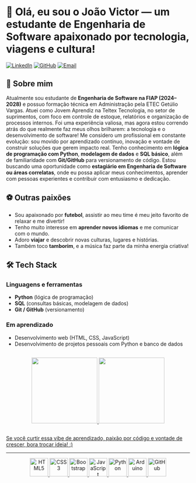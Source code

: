 # 👋 Olá, eu sou o João Victor — um estudante de Engenharia de Software apaixonado por tecnologia, viagens e cultura!

[![LinkedIn](https://img.shields.io/badge/LinkedIn-João%20Victor%20Ferreira-blue?logo=linkedin)](https://www.linkedin.com/in/joao-victor-ferreira-500b71289/)
[![GitHub](https://img.shields.io/badge/GitHub-oVictorFerreira-181717?logo=github)](https://github.com/oVictorFerreira)
[![Email](https://img.shields.io/badge/E--mail-joao.ferreira362%40outlook.com-red?logo=gmail)](mailto:joao.ferreira362@outlook.com)

## 💬 Sobre mim

Atualmente sou estudante de **Engenharia de Software na FIAP (2024–2028)** e possuo formação técnica em Administração pela ETEC Getúlio Vargas. Atuei como Jovem Aprendiz na Teltex Tecnologia, no setor de suprimentos, com foco em controle de estoque, relatórios e organização de processos internos. Foi uma experiência valiosa, mas agora estou correndo atrás do que realmente faz meus olhos brilharem: a tecnologia e o desenvolvimento de software! Me considero um profissional em constante evolução: sou movido por aprendizado contínuo, inovação e vontade de construir soluções que gerem impacto real. Tenho conhecimento em **lógica de programação com Python**, **modelagem de dados** e **SQL básico**, além de familiaridade com **Git/GitHub** para versionamento de código. Estou buscando uma oportunidade como **estagiário em Engenharia de Software ou áreas correlatas**, onde eu possa aplicar meus conhecimentos, aprender com pessoas experientes e contribuir com entusiasmo e dedicação.

## ⚽ Outras paixões

- Sou apaixonado por **futebol**, assistir ao meu time é meu jeito favorito de relaxar e me divertir!
- Tenho muito interesse em **aprender novos idiomas** e me comunicar com o mundo.
- Adoro **viajar** e descobrir novas culturas, lugares e histórias.
- Também toco **tamborim**, e a música faz parte da minha energia criativa!

## 🛠️ Tech Stack

### Linguagens e ferramentas
- **Python** (lógica de programação)
- **SQL** (consultas básicas, modelagem de dados)
- **Git / GitHub** (versionamento)

### Em aprendizado
- Desenvolvimento web (HTML, CSS, JavaScript)
- Desenvolvimento de projetos pessoais com Python e banco de dados

##

  <div align="center">
    <a href="https://github.com/oVictorFerreira">
    <img height="180em" src="https://github-readme-stats.vercel.app/api?username=oVictorFerreira&show_icons=true&theme=dark&include_all_commits=true&count_private=true">
    <img height="180em" src="https://github-readme-stats.vercel.app/api/top-langs/?username=oVictorFerreira&layout=compact&langs_count=16&theme=dark">
  </div>

##

Se você curtir essa vibe de aprendizado, paixão por código e vontade de crescer, bora trocar ideia! :)

---

<div align="center">
  <img height="50em" src="https://camo.githubusercontent.com/6647554cf19482c32acc6a6a3b8bd68b845fafabd474595e7e92dead3075c3ea/68747470733a2f2f63646e2e6a7364656c6976722e6e65742f67682f64657669636f6e732f64657669636f6e2f69636f6e732f68746d6c352f68746d6c352d6f726967696e616c2e737667" alt="HTML5">
  <img height="50em" src="https://camo.githubusercontent.com/4eaf7f26830ffa4bc4c4502a24e9be29fa2796208648a805e8f610da811aeb05/68747470733a2f2f63646e2e6a7364656c6976722e6e65742f67682f64657669636f6e732f64657669636f6e2f69636f6e732f637373332f637373332d6f726967696e616c2e737667" alt="CSS3">
  <img height="50em" src="https://camo.githubusercontent.com/b757f08684d4442218bd04f3bb04cc0e142d0551619c678ff44304027085bb47/68747470733a2f2f63646e2e6a7364656c6976722e6e65742f67682f64657669636f6e732f64657669636f6e2f69636f6e732f626f6f7473747261702f626f6f7473747261702d6f726967696e616c2e737667" alt="Bootstrap">
  <img height="50em" src="https://camo.githubusercontent.com/426c1121b29abc64a6b1af1e3aa3091abb38e39c87054720b765af1425c74e7f/68747470733a2f2f63646e2e6a7364656c6976722e6e65742f67682f64657669636f6e732f64657669636f6e2f69636f6e732f6a6176617363726970742f6a6176617363726970742d6f726967696e616c2e737667" alt="JavaScript">
  <img height="50em" src="https://cdn.jsdelivr.net/gh/devicons/devicon@latest/icons/python/python-original.svg" alt="Python">
  <img height="50em" src="https://cdn.jsdelivr.net/gh/devicons/devicon@latest/icons/arduino/arduino-original.svg" alt="Arduino">
  <img height="50em" src="https://camo.githubusercontent.com/2e3402a95bea6acba7dd5d26566d797607b63a6bdec43942c8286fbf7db4a177/68747470733a2f2f63646e2e6a7364656c6976722e6e65742f67682f64657669636f6e732f64657669636f6e2f69636f6e732f6769746875622f6769746875622d6f726967696e616c2e737667" alt="GitHub">
</div>
